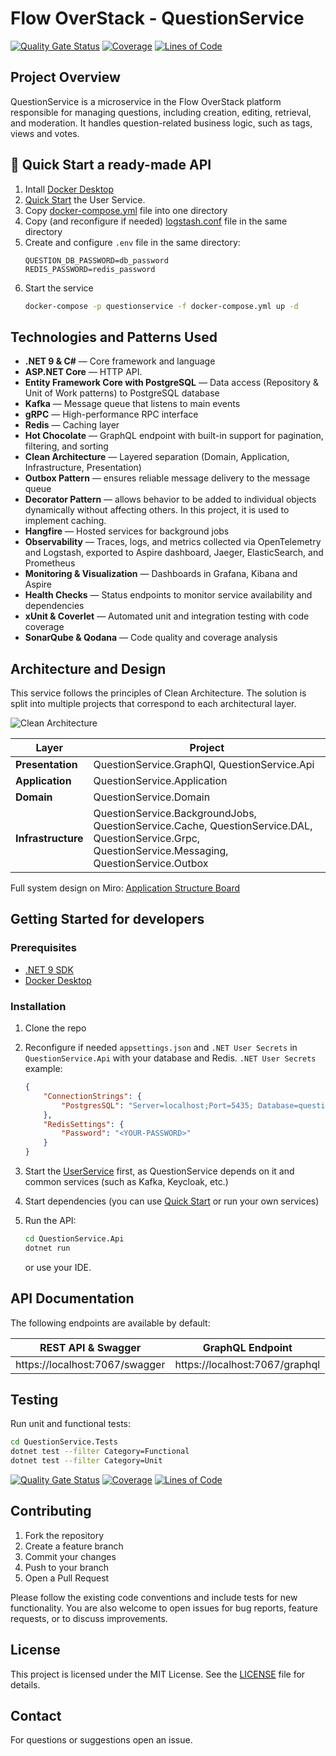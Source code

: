 # Flow OverStack - QuestionService
[![Quality Gate Status](https://sonarcloud.io/api/project_badges/measure?project=flow-OverStack_QuestionService&metric=alert_status)](https://sonarcloud.io/summary/new_code?id=flow-OverStack_QuestionService)
[![Coverage](https://sonarcloud.io/api/project_badges/measure?project=flow-OverStack_QuestionService&metric=coverage)](https://sonarcloud.io/summary/new_code?id=flow-OverStack_QuestionService)
[![Lines of Code](https://sonarcloud.io/api/project_badges/measure?project=flow-OverStack_QuestionService&metric=ncloc)](https://sonarcloud.io/summary/new_code?id=flow-OverStack_QuestionService)

## Project Overview

QuestionService is a microservice in the Flow OverStack platform responsible for managing questions, including creation, editing, retrieval, and moderation. It handles question-related business logic, such as tags, views and votes.

## 🚀 Quick Start a ready-made API
1. Intall [Docker Desktop](https://www.docker.com/)
2. [Quick Start](https://github.com/flow-OverStack/UserService?tab=readme-ov-file#-quick-start-a-ready-made-api) the User Service.
3. Copy [docker-compose.yml](https://github.com/flow-OverStack/QuestionService/blob/master/docker-compose.yml) file into one directory
4. Copy (and reconfigure if needed) [logstash.conf](https://github.com/flow-OverStack/QuestionService/blob/master/logstash.conf) file in the same directory
5. Create and configure `.env` file in the same directory:
   ```env
   QUESTION_DB_PASSWORD=db_password
   REDIS_PASSWORD=redis_password
   ```
6. Start the service
    ```bash
   docker-compose -p questionservice -f docker-compose.yml up -d
   ```

## Technologies and Patterns Used

* **.NET 9 & C#** — Core framework and language
* **ASP.NET Core** — HTTP API.
* **Entity Framework Core with PostgreSQL** — Data access (Repository & Unit of Work patterns) to PostgreSQL database
* **Kafka** — Message queue that listens to main events
* **gRPC** — High-performance RPC interface
* **Redis** — Caching layer
* **Hot Chocolate** — GraphQL endpoint with built-in support for pagination, filtering, and sorting
* **Clean Architecture** — Layered separation (Domain, Application, Infrastructure, Presentation)
* **Outbox Pattern** — ensures reliable message delivery to the message queue 
* **Decorator Pattern** — allows behavior to be added to individual objects dynamically without affecting others. In this project, it is used to implement caching.
* **Hangfire** — Hosted services for background jobs
* **Observability** — Traces, logs, and metrics collected via OpenTelemetry and Logstash, exported to Aspire dashboard, Jaeger, ElasticSearch, and Prometheus
* **Monitoring & Visualization** — Dashboards in Grafana, Kibana and Aspire
* **Health Checks** — Status endpoints to monitor service availability and dependencies
* **xUnit & Coverlet** — Automated unit and integration testing with code coverage
* **SonarQube & Qodana** — Code quality and coverage analysis

## Architecture and Design
This service follows the principles of Clean Architecture. The solution is split into multiple projects that correspond to each architectural layer.

![Clean Architecture](https://www.milanjovanovic.tech/blogs/mnw_017/clean_architecture.png?imwidth=1920)

| Layer | Project |
| ----- | ------- |
| **Presentation** | QuestionService.GraphQl, QuestionService.Api |
| **Application** | QuestionService.Application |
| **Domain** | QuestionService.Domain |
| **Infrastructure** | QuestionService.BackgroundJobs, QuestionService.Cache, QuestionService.DAL, QuestionService.Grpc, QuestionService.Messaging, QuestionService.Outbox |

Full system design on Miro: [Application Structure Board](https://miro.com/app/board/uXjVLx6YYx4=/?share_link_id=993967197754)

## Getting Started for developers

### Prerequisites

* [.NET 9 SDK](https://dotnet.microsoft.com/download)
* [Docker Desktop](https://www.docker.com/)

### Installation

1. Clone the repo
2. Reconfigure if needed `appsettings.json` and `.NET User Secrets` in `QuestionService.Api` with your database and Redis.
   `.NET User Secrets` example: 
   ```json
   {
       "ConnectionStrings": {
           "PostgresSQL": "Server=localhost;Port=5435; Database=question-service-db; User Id=<YOUR-USER-ID>; Password=<YOUR-PASSWORD>"
       },
       "RedisSettings": {
           "Password": "<YOUR-PASSWORD>"
       }
   }
   ```
3. Start the [UserService](https://github.com/flow-OverStack/UserService/tree/master?tab=readme-ov-file#getting-started-for-developers) first, as QuestionService depends on it and common services (such as Kafka, Keycloak, etc.)
4. Start dependencies (you can use [Quick Start](#-quick-start-a-ready-made-api) or run your own services)
5. Run the API:

   ```bash
   cd QuestionService.Api
   dotnet run
   ```
   or use your IDE.
## API Documentation

The following endpoints are available by default:

| REST API & Swagger | GraphQL Endpoint | 
| ------------------ | ---------------- | 
| https://localhost:7067/swagger |	https://localhost:7067/graphql | 

## Testing

Run unit and functional tests:

```bash
cd QuestionService.Tests
dotnet test --filter Category=Functional
dotnet test --filter Category=Unit
```

[![Quality Gate Status](https://sonarcloud.io/api/project_badges/measure?project=flow-OverStack_QuestionService&metric=alert_status)](https://sonarcloud.io/summary/new_code?id=flow-OverStack_QuestionService)
[![Coverage](https://sonarcloud.io/api/project_badges/measure?project=flow-OverStack_QuestionService&metric=coverage)](https://sonarcloud.io/summary/new_code?id=flow-OverStack_QuestionService)
[![Lines of Code](https://sonarcloud.io/api/project_badges/measure?project=flow-OverStack_QuestionService&metric=ncloc)](https://sonarcloud.io/summary/new_code?id=flow-OverStack_QuestionService)

## Contributing

1. Fork the repository
2. Create a feature branch
3. Commit your changes
4. Push to your branch 
5. Open a Pull Request

Please follow the existing code conventions and include tests for new functionality.
You are also welcome to open issues for bug reports, feature requests, or to discuss improvements. 

## License

This project is licensed under the MIT License. See the [LICENSE](https://github.com/flow-OverStack/QuestionService/blob/master/LICENSE) file for details.

## Contact

For questions or suggestions open an issue.
